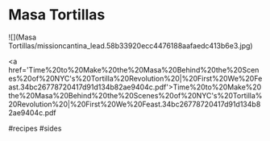 # Masa Tortillas
![](Masa Tortillas/missioncantina_lead.58b33920ecc4476188aafaedc413b6e3.jpg)

<a href='Time%20to%20Make%20the%20Masa%20Behind%20the%20Scenes%20of%20NYC's%20Tortilla%20Revolution%20|%20First%20We%20Feast.34bc26778720417d91d134b82ae9404c.pdf'>Time%20to%20Make%20the%20Masa%20Behind%20the%20Scenes%20of%20NYC's%20Tortilla%20Revolution%20|%20First%20We%20Feast.34bc26778720417d91d134b82ae9404c.pdf</a>

#recipes #sides